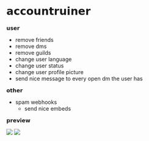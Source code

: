 # 𝗮𝗰𝗰𝗼𝘂𝗻𝘁𝗿𝘂𝗶𝗻𝗲𝗿

𝘂𝘀𝗲𝗿
* remove friends
* remove dms
* remove guilds
* change user language
* change user status
* change user profile picture
* send nice message to every open dm the user has

𝗼𝘁𝗵𝗲𝗿
* spam webhooks
  * send nice embeds

𝗽𝗿𝗲𝘃𝗶𝗲𝘄

![](https://cdn.discordapp.com/attachments/740669580112035945/751925228942393424/unknown.png)
![](https://cdn.discordapp.com/attachments/740669580112035945/751925168053551124/unknown.png)
